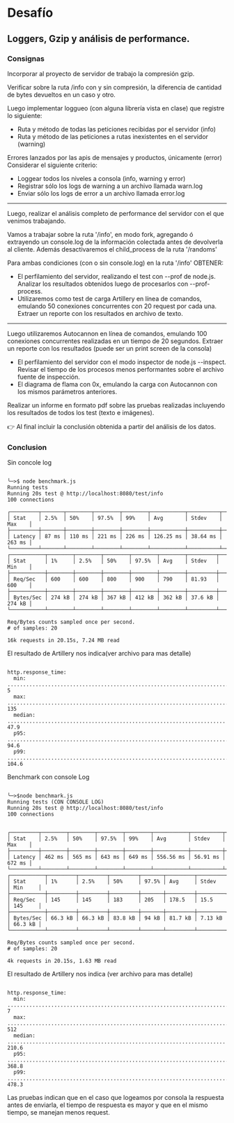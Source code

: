 # Desafío 

## Loggers, Gzip y análisis de performance.

### Consignas

Incorporar al proyecto de servidor de trabajo la compresión gzip.

Verificar sobre la ruta /info con y sin compresión, la diferencia de cantidad de bytes devueltos en un caso y otro.

Luego implementar loggueo (con alguna librería vista en clase) que registre lo siguiente:

   - Ruta y método de todas las peticiones recibidas por el servidor (info)
   - Ruta y método de las peticiones a rutas inexistentes en el servidor (warning)

Errores lanzados por las apis de mensajes y productos, únicamente (error)
Considerar el siguiente criterio:
  - Loggear todos los niveles a consola (info, warning y error)
  - Registrar sólo los logs de warning a un archivo llamada warn.log
  - Enviar sólo los logs de error a un archivo llamada error.log

----

Luego, realizar el análisis completo de performance del servidor con el que venimos trabajando.

Vamos a trabajar sobre la ruta '/info', en modo fork, agregando ó extrayendo un console.log de la información colectada antes de devolverla al cliente. Además desactivaremos el child_process de la ruta '/randoms'

Para ambas condiciones (con o sin console.log) en la ruta '/info' OBTENER:

  - El perfilamiento del servidor, realizando el test con --prof de node.js. Analizar los resultados obtenidos luego de procesarlos con --prof-process. 
  - Utilizaremos como test de carga Artillery en línea de comandos, emulando 50 conexiones concurrentes con 20 request por cada una. Extraer un reporte con los resultados en archivo de texto.

----

Luego utilizaremos Autocannon en línea de comandos, emulando 100 conexiones concurrentes realizadas en un tiempo de 20 segundos. Extraer un reporte con los resultados (puede ser un print screen de la consola)

  - El perfilamiento del servidor con el modo inspector de node.js --inspect. Revisar el tiempo de los procesos menos performantes sobre el archivo fuente de inspección.
  - El diagrama de flama con 0x, emulando la carga con Autocannon con los mismos parámetros anteriores.
  
Realizar un informe en formato pdf sobre las pruebas realizadas incluyendo los resultados de todos los test (texto e imágenes). 

👉 Al final incluir la conclusión obtenida a partir del análisis de los datos.



### Conclusion

Sin concole log 

```console

╰─>$ node benchmark.js
Running tests
Running 20s test @ http://localhost:8080/test/info
100 connections

┌─────────┬───────┬────────┬────────┬────────┬───────────┬──────────┬────────┐     
│ Stat    │ 2.5%  │ 50%    │ 97.5%  │ 99%    │ Avg       │ Stdev    │ Max    │     
├─────────┼───────┼────────┼────────┼────────┼───────────┼──────────┼────────┤     
│ Latency │ 87 ms │ 110 ms │ 221 ms │ 226 ms │ 126.25 ms │ 38.64 ms │ 263 ms │     
└─────────┴───────┴────────┴────────┴────────┴───────────┴──────────┴────────┘     
┌───────────┬────────┬────────┬────────┬────────┬────────┬─────────┬────────┐      
│ Stat      │ 1%     │ 2.5%   │ 50%    │ 97.5%  │ Avg    │ Stdev   │ Min    │      
├───────────┼────────┼────────┼────────┼────────┼────────┼─────────┼────────┤      
│ Req/Sec   │ 600    │ 600    │ 800    │ 900    │ 790    │ 81.93   │ 600    │      
├───────────┼────────┼────────┼────────┼────────┼────────┼─────────┼────────┤      
│ Bytes/Sec │ 274 kB │ 274 kB │ 367 kB │ 412 kB │ 362 kB │ 37.6 kB │ 274 kB │      
└───────────┴────────┴────────┴────────┴────────┴────────┴─────────┴────────┘      

Req/Bytes counts sampled once per second.
# of samples: 20

16k requests in 20.15s, 7.24 MB read

```

El resultado de Artillery nos indica(ver archivo para mas detalle)


```console

http.response_time:
  min: ......................................................................... 5
  max: ......................................................................... 135
  median: ...................................................................... 47.9
  p95: ......................................................................... 94.6
  p99: ......................................................................... 104.6

```


Benchmark con console Log


```console

╰─>$node benchmark.js
Running tests (CON CONSOLE LOG)
Running 20s test @ http://localhost:8080/test/info
100 connections


┌─────────┬────────┬────────┬────────┬────────┬───────────┬──────────┬────────┐    
│ Stat    │ 2.5%   │ 50%    │ 97.5%  │ 99%    │ Avg       │ Stdev    │ Max    │    
├─────────┼────────┼────────┼────────┼────────┼───────────┼──────────┼────────┤    
│ Latency │ 462 ms │ 565 ms │ 643 ms │ 649 ms │ 556.56 ms │ 56.91 ms │ 672 ms │    
└─────────┴────────┴────────┴────────┴────────┴───────────┴──────────┴────────┘    
┌───────────┬─────────┬─────────┬─────────┬───────┬─────────┬─────────┬─────────┐  
│ Stat      │ 1%      │ 2.5%    │ 50%     │ 97.5% │ Avg     │ Stdev   │ Min     │  
├───────────┼─────────┼─────────┼─────────┼───────┼─────────┼─────────┼─────────┤  
│ Req/Sec   │ 145     │ 145     │ 183     │ 205   │ 178.5   │ 15.5    │ 145     │  
├───────────┼─────────┼─────────┼─────────┼───────┼─────────┼─────────┼─────────┤  
│ Bytes/Sec │ 66.3 kB │ 66.3 kB │ 83.8 kB │ 94 kB │ 81.7 kB │ 7.13 kB │ 66.3 kB │  
└───────────┴─────────┴─────────┴─────────┴───────┴─────────┴─────────┴─────────┘  

Req/Bytes counts sampled once per second.
# of samples: 20

4k requests in 20.15s, 1.63 MB read

```

El resultado de Artillery nos indica (ver archivo para mas detalle)

```console

http.response_time:
  min: ......................................................................... 7
  max: ......................................................................... 512
  median: ...................................................................... 210.6
  p95: ......................................................................... 368.8
  p99: ......................................................................... 478.3

```


Las pruebas indican que en el caso que logeamos por consola la respuesta antes de enviarla, el tiempo de respuesta es mayor y que en el mismo tiempo, se manejan menos request.
